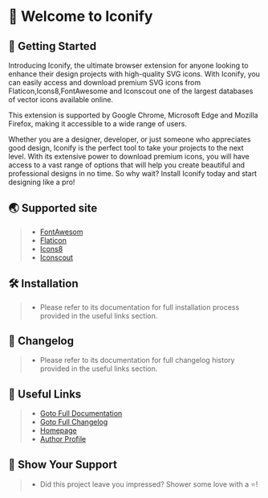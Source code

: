 <h1>👋 Welcome to Iconify</h1>

## 🚀 Getting Started

<div style="font-size:14px;">
  <p>Introducing Iconify, the ultimate browser extension for anyone looking to enhance their design projects with high-quality SVG icons. With Iconify, you can easily access and download premium SVG icons from Flaticon,Icons8,FontAwesome and Iconscout one of the largest databases of vector icons available online.</p>

<p>This extension is supported by Google Chrome, Microsoft Edge and Mozilla Firefox, making it accessible to a wide range of users.</p>

<p>Whether you are a designer, developer, or just someone who appreciates good design, Iconify is the perfect tool to take your projects to the next level. With its extensive power to download premium icons, you will have access to a vast range of options that will help you create beautiful and professional designs in no time. So why wait? Install Iconify today and start designing like a pro!</p>
</div>

## 🌏 Supported site

> - [FontAwesom](https://fontawesome.com/)
> - [Flaticon](https://flaticon.com)
> - [Icons8](https://icons8.com)
> - [Iconscout](https://iconsccout.com/)

## 🛠️ Installation

> - <p style="font-size:14px;">Please refer to its documentation for full installation process provided in the useful links section.</p>

## 📃 Changelog

> - <p style="font-size:14px;">Please refer to its documentation for full changelog history provided in the useful links section.</p>

## 🔗 Useful Links

> - <a href="https://kyutefox.com/products/iconify-browser-extension">Goto Full Documentation</a>
> - <a href="https://kyutefox.com/changelog/iconify-browser-extension">Goto Full Changelog</a>
> - <a href="https://kyutefox.com/">Homepage</a>
> - <a href="https://github.com/razoo-choudhary">Author Profile</a>

## 🤝 Show Your Support

> - <p style="font-size:14px;">Did this project leave you impressed? Shower some love with a ⭐️!</p>
